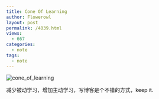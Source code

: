 ```yaml
---
title: Cone Of Learning
author: Flowerowl
layout: post
permalink: /4039.html
views:
  - 667
categories:
  - note
tags:
  - note
---
```


![cone_of_learning](http://lazynight.me/wp-content/uploads/2017/10/cone_of_learning.png)

减少被动学习，增加主动学习，写博客是个不错的方式，keep it.
